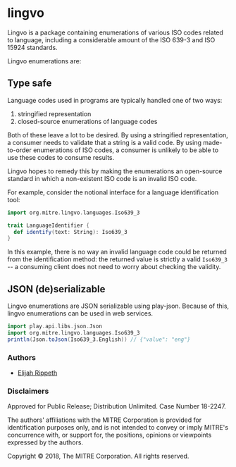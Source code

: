 # lingvo

Lingvo is a package containing enumerations of various ISO codes related to language, including a considerable amount of the ISO 639-3 and ISO 15924 standards.

Lingvo enumerations are:

## Type safe

Language codes used in programs are typically handled one of two ways:

1. stringified representation
2. closed-source enumerations of language codes

Both of these leave a lot to be desired. By using a stringified representation, a consumer needs to validate that a string is a valid code. By using made-to-order enumerations of ISO codes, a consumer is unlikely to be able to use these codes to consume results. 

Lingvo hopes to remedy this by making the enumerations an open-source standard in which a non-existent ISO code is an invalid ISO code. 

For example, consider the notional interface for a language identification tool:

```scala
import org.mitre.lingvo.languages.Iso639_3

trait LanguageIdentifier {
  def identify(text: String): Iso639_3
}
```

In this example, there is no way an invalid language code could be returned from the identification method: the returned value is strictly a valid `Iso639_3` -- a consuming client does not need to worry about checking the validity.

## JSON (de)serializable 

Lingvo enumerations are JSON serializable using play-json. Because of this, lingvo enumerations can be used in web services.

```scala
import play.api.libs.json.Json
import org.mitre.lingvo.languages.Iso639_3 
println(Json.toJson(Iso639_3.English)) // {"value": "eng"}
```

### Authors

- [Elijah Rippeth](mailto:erippeth@mitre.org)

### Disclaimers

Approved for Public Release; Distribution Unlimited. Case Number 18-2247.

The authors' affiliations with the MITRE Corporation is provided for identification purposes only, and is not intended to convey or imply MITRE's concurrence with, or support for, the positions, opinions or viewpoints expressed by the authors.

Copyright © 2018, The MITRE Corporation. All rights reserved.
